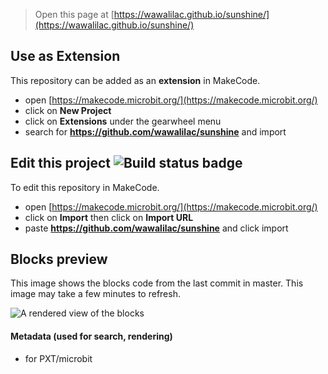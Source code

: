 
> Open this page at [https://wawalilac.github.io/sunshine/](https://wawalilac.github.io/sunshine/)

## Use as Extension

This repository can be added as an **extension** in MakeCode.

* open [https://makecode.microbit.org/](https://makecode.microbit.org/)
* click on **New Project**
* click on **Extensions** under the gearwheel menu
* search for **https://github.com/wawalilac/sunshine** and import

## Edit this project ![Build status badge](https://github.com/wawalilac/sunshine/workflows/MakeCode/badge.svg)

To edit this repository in MakeCode.

* open [https://makecode.microbit.org/](https://makecode.microbit.org/)
* click on **Import** then click on **Import URL**
* paste **https://github.com/wawalilac/sunshine** and click import

## Blocks preview

This image shows the blocks code from the last commit in master.
This image may take a few minutes to refresh.

![A rendered view of the blocks](https://github.com/wawalilac/sunshine/raw/master/.github/makecode/blocks.png)

#### Metadata (used for search, rendering)

* for PXT/microbit
<script src="https://makecode.com/gh-pages-embed.js"></script><script>makeCodeRender("{{ site.makecode.home_url }}", "{{ site.github.owner_name }}/{{ site.github.repository_name }}");</script>
